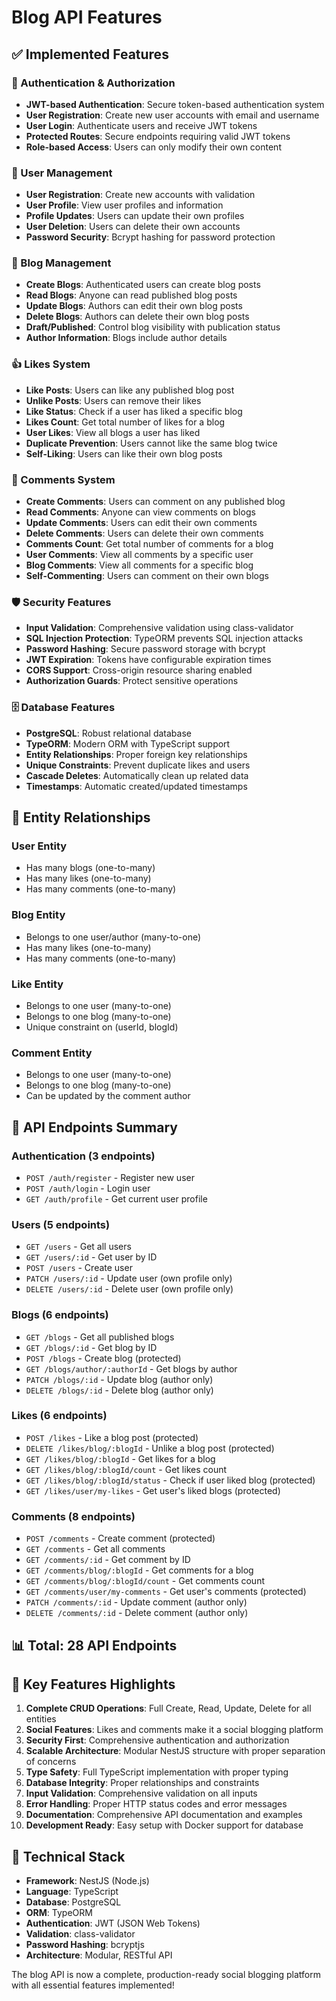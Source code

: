 # Blog API Features

## ✅ Implemented Features

### 🔐 Authentication & Authorization
- **JWT-based Authentication**: Secure token-based authentication system
- **User Registration**: Create new user accounts with email and username
- **User Login**: Authenticate users and receive JWT tokens
- **Protected Routes**: Secure endpoints requiring valid JWT tokens
- **Role-based Access**: Users can only modify their own content

### 👥 User Management
- **User Registration**: Create new accounts with validation
- **User Profile**: View user profiles and information
- **Profile Updates**: Users can update their own profiles
- **User Deletion**: Users can delete their own accounts
- **Password Security**: Bcrypt hashing for password protection

### 📝 Blog Management
- **Create Blogs**: Authenticated users can create blog posts
- **Read Blogs**: Anyone can read published blog posts
- **Update Blogs**: Authors can edit their own blog posts
- **Delete Blogs**: Authors can delete their own blog posts
- **Draft/Published**: Control blog visibility with publication status
- **Author Information**: Blogs include author details

### 👍 Likes System
- **Like Posts**: Users can like any published blog post
- **Unlike Posts**: Users can remove their likes
- **Like Status**: Check if a user has liked a specific blog
- **Likes Count**: Get total number of likes for a blog
- **User Likes**: View all blogs a user has liked
- **Duplicate Prevention**: Users cannot like the same blog twice
- **Self-Liking**: Users can like their own blog posts

### 💬 Comments System
- **Create Comments**: Users can comment on any published blog
- **Read Comments**: Anyone can view comments on blogs
- **Update Comments**: Users can edit their own comments
- **Delete Comments**: Users can delete their own comments
- **Comments Count**: Get total number of comments for a blog
- **User Comments**: View all comments by a specific user
- **Blog Comments**: View all comments for a specific blog
- **Self-Commenting**: Users can comment on their own blogs

### 🛡️ Security Features
- **Input Validation**: Comprehensive validation using class-validator
- **SQL Injection Protection**: TypeORM prevents SQL injection attacks
- **Password Hashing**: Secure password storage with bcrypt
- **JWT Expiration**: Tokens have configurable expiration times
- **CORS Support**: Cross-origin resource sharing enabled
- **Authorization Guards**: Protect sensitive operations

### 🗄️ Database Features
- **PostgreSQL**: Robust relational database
- **TypeORM**: Modern ORM with TypeScript support
- **Entity Relationships**: Proper foreign key relationships
- **Unique Constraints**: Prevent duplicate likes and users
- **Cascade Deletes**: Automatically clean up related data
- **Timestamps**: Automatic created/updated timestamps

## 🔗 Entity Relationships

### User Entity
- Has many blogs (one-to-many)
- Has many likes (one-to-many)
- Has many comments (one-to-many)

### Blog Entity
- Belongs to one user/author (many-to-one)
- Has many likes (one-to-many)
- Has many comments (one-to-many)

### Like Entity
- Belongs to one user (many-to-one)
- Belongs to one blog (many-to-one)
- Unique constraint on (userId, blogId)

### Comment Entity
- Belongs to one user (many-to-one)
- Belongs to one blog (many-to-one)
- Can be updated by the comment author

## 🚀 API Endpoints Summary

### Authentication (3 endpoints)
- `POST /auth/register` - Register new user
- `POST /auth/login` - Login user
- `GET /auth/profile` - Get current user profile

### Users (5 endpoints)
- `GET /users` - Get all users
- `GET /users/:id` - Get user by ID
- `POST /users` - Create user
- `PATCH /users/:id` - Update user (own profile only)
- `DELETE /users/:id` - Delete user (own profile only)

### Blogs (6 endpoints)
- `GET /blogs` - Get all published blogs
- `GET /blogs/:id` - Get blog by ID
- `POST /blogs` - Create blog (protected)
- `GET /blogs/author/:authorId` - Get blogs by author
- `PATCH /blogs/:id` - Update blog (author only)
- `DELETE /blogs/:id` - Delete blog (author only)

### Likes (6 endpoints)
- `POST /likes` - Like a blog post (protected)
- `DELETE /likes/blog/:blogId` - Unlike a blog post (protected)
- `GET /likes/blog/:blogId` - Get likes for a blog
- `GET /likes/blog/:blogId/count` - Get likes count
- `GET /likes/blog/:blogId/status` - Check if user liked blog (protected)
- `GET /likes/user/my-likes` - Get user's liked blogs (protected)

### Comments (8 endpoints)
- `POST /comments` - Create comment (protected)
- `GET /comments` - Get all comments
- `GET /comments/:id` - Get comment by ID
- `GET /comments/blog/:blogId` - Get comments for a blog
- `GET /comments/blog/:blogId/count` - Get comments count
- `GET /comments/user/my-comments` - Get user's comments (protected)
- `PATCH /comments/:id` - Update comment (author only)
- `DELETE /comments/:id` - Delete comment (author only)

## 📊 Total: 28 API Endpoints

## 🎯 Key Features Highlights

1. **Complete CRUD Operations**: Full Create, Read, Update, Delete for all entities
2. **Social Features**: Likes and comments make it a social blogging platform
3. **Security First**: Comprehensive authentication and authorization
4. **Scalable Architecture**: Modular NestJS structure with proper separation of concerns
5. **Type Safety**: Full TypeScript implementation with proper typing
6. **Database Integrity**: Proper relationships and constraints
7. **Input Validation**: Comprehensive validation on all inputs
8. **Error Handling**: Proper HTTP status codes and error messages
9. **Documentation**: Comprehensive API documentation and examples
10. **Development Ready**: Easy setup with Docker support for database

## 🔧 Technical Stack

- **Framework**: NestJS (Node.js)
- **Language**: TypeScript
- **Database**: PostgreSQL
- **ORM**: TypeORM
- **Authentication**: JWT (JSON Web Tokens)
- **Validation**: class-validator
- **Password Hashing**: bcryptjs
- **Architecture**: Modular, RESTful API

The blog API is now a complete, production-ready social blogging platform with all essential features implemented!
